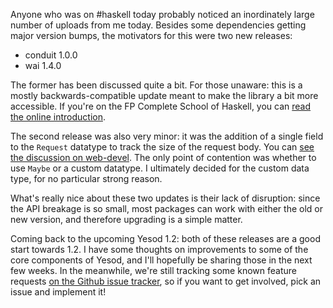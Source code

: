 Anyone who was on #haskell today probably noticed an inordinately large
number of uploads from me today. Besides some dependencies getting major
version bumps, the motivators for this were two new releases:

* conduit 1.0.0
* wai 1.4.0

The former has been discussed quite a bit. For those unaware: this is a
mostly backwards-compatible update meant to make the library a bit more
accessible. If you're on the FP Complete School of Haskell, you can [read the
online
introduction](https://haskell.fpcomplete.com/user/snoyberg/library-documentation/conduit-overview).

The second release was also very minor: it was the addition of a single field
to the `Request` datatype to track the size of the request body. You can [see
the discussion on
web-devel](http://www.haskell.org/pipermail/web-devel/2013/002633.html). The
only point of contention was whether to use `Maybe` or a custom datatype. I
ultimately decided for the custom data type, for no particular strong reason.

What's really nice about these two updates is their lack of disruption: since
the API breakage is so small, most packages can work with either the old or new
version, and therefore upgrading is a simple matter.

Coming back to the upcoming Yesod 1.2: both of these releases are a good start
towards 1.2. I have some thoughts on improvements to some of the core
components of Yesod, and I'll hopefully be sharing those in the next few weeks.
In the meanwhile, we're still tracking some known feature requests [on the
Github issue
tracker](https://github.com/yesodweb/yesod/issues?milestone=5&page=1&state=open),
so if you want to get involved, pick an issue and implement it!
